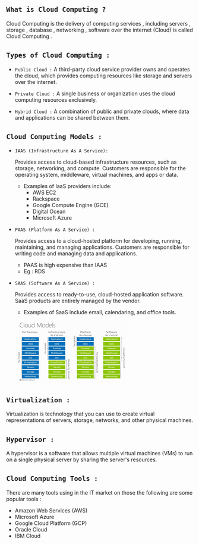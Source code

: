 ## `What is Cloud Computing ?`
  Cloud Computing is the delivery of computing services , including servers , storage , database , networking , software over the internet (Cloud) is called Cloud Computing .
   ## `Types of Cloud Computing :`
   * `Public Cloud :` A third-party cloud service provider owns and operates the cloud, which provides computing resources like storage and servers over the internet.
   
   * `Private Cloud :` A single business or organization uses the cloud computing resources exclusively.
   
   * `Hybrid Cloud :` A combination of public and private clouds, where data and applications can be shared between them.

   ##  `Cloud Computing Models :`
   

 * `IAAS (Infrastructure As A Service): ` 

    Provides access to cloud-based infrastructure resources, such as storage, networking, and compute. Customers are responsible for the operating system, middleware, virtual machines, and apps or data. 
 
   * Examples of IaaS providers include: 
        *  AWS EC2 
        * Rackspace 
        * Google Compute Engine (GCE) 
        * Digital Ocean 
        * Microsoft Azure 
* `PAAS (Platform As A Service) :`

     Provides access to a cloud-hosted platform for developing, running, maintaining, and managing applications. Customers are responsible for writing code and managing data and applications.

    -  PAAS is high expensive than IAAS
    - Eg : RDS 

* `SAAS (Software As A Service) :`
        
    Provides access to ready-to-use, cloud-hosted application software. SaaS products are entirely managed by the vendor.

    - Examples of SaaS include email, calendaring, and office tools. 

     ![preview](images/images.png)




 ## `Virtualization :`

  Virtualization is technology that you can use to create virtual representations of servers, storage, networks, and other physical machines.

  ## `Hypervisor :`

  A hypervisor is a software that allows multiple virtual machines (VMs) to run on a single physical server by sharing the server's resources.

  ## `Cloud Computing Tools :`
There are many tools using in the IT market on those the following are some popular tools :
   
 - Amazon Web Services (AWS)
- Microsoft Azure
 - Google Cloud Platform (GCP)
- Oracle Cloud
- IBM Cloud













